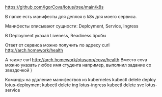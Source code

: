 https://github.com/IgorCova/lotus/tree/main/k8s

В папке есть манифесты для деплоя в k8s для моего сервиса.

Манифесты описывают сущности: Deployment, Service, Ingress

В Deployment указал Liveness, Readiness пробы

Ответ от сервиса можно получить по адресу
curl http://arch.homework/health

А также
curl http://arch.homework/otusapp/cova/health
Вместо cova можно указать любое имя студента например, выполнил задание со звездочкой )

Команды на удаление манифествов из kubernetes
kubectl delete deploy lotus-deployment
kubectl delete ing lotus-ingress
kubectl delete svc lotus-service